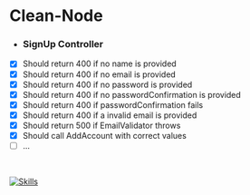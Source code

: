 # Clean-Node

- ### SignUp Controller
- [x] Should return 400 if no name is provided
- [x] Should return 400 if no email is provided
- [x] Should return 400 if no password is provided
- [x] Should return 400 if no passwordConfirmation is provided
- [x] Should return 400 if passwordConfirmation fails
- [x] Should return 400 if a invalid email is provided
- [x] Should return 500 if EmailValidator throws
- [x] Should call AddAccount with correct values
- [ ] ...

<br>

[![Skills](https://skillicons.dev/icons?i=nodejs,express,typescript,jest)](https://skillicons.dev)
